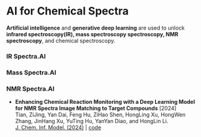 # AI for Chemical Spectra



**Artificial intelligence** and **generative deep learning** are used to unlock **infrared spectroscopy(IR), mass spectroscopy spectroscopy, NMR spectroscopy**, and chemical spectroscopy.




### IR Spectra.AI










### Mass Spectra.AI









### NMR Spectra.AI



* **Enhancing Chemical Reaction Monitoring with a Deep Learning Model for NMR Spectra Image Matching to Target Compounds** [2024]  
Tian, ZiJing, Yan Dai, Feng Hu, ZiHao Shen, HongLing Xu, HongWen Zhang, JinHang Xu, YuTing Hu, YanYan Diao, and HongLin Li.   
[J. Chem. Inf. Model. (2024)](https://doi.org/10.1021/acs.jcim.4c00522) | [code](https://github.com/72J72J/MatCS)  


















